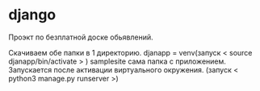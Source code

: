 # django
Проэкт по безплатной доске обьявлений. 

Скачиваем обе папки в 1 директорию. djanapp = venv(запуск < source djanapp/bin/activate > ) samplesite сама папка с приложением. Запускается после активации виртуального окружения. (запуск < python3 manage.py runserver >)
